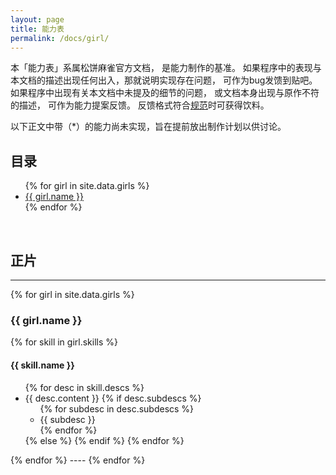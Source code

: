 ```yaml
---
layout: page
title: 能力表
permalink: /docs/girl/
---
```


本「能力表」系属松饼麻雀官方文档， 是能力制作的基准。
如果程序中的表现与本文档的描述出现任何出入，那就说明实现存在问题，
可作为bug发馈到贴吧。
如果程序中出现有关本文档中未提及的细节的问题，
或文档本身出现与原作不符的描述，
可作为能力提案反馈。
反馈格式符合[规范](/feedback/)时可获得饮料。

以下正文中带（\*）的能力尚未实现，旨在提前放出制作计划以供讨论。

## 目录

<ul>
{% for girl in site.data.girls %}
  <li><a href="#{{ girl.id }}">{{ girl.name }}</a></li>
{% endfor %}
</ul>

<br />

## 正片
----
{% for girl in site.data.girls %}
<h3><a name="{{ girl.id }}"></a>{{ girl.name }}</h3>
{% for skill in girl.skills %}
<h4> {{ skill.name }} </h4>
<ul>
{% for desc in skill.descs %}
<li>{{ desc.content }}
{% if desc.subdescs %}
<ul>
{% for subdesc in desc.subdescs %}
<li>{{ subdesc }}</li>
{% endfor %}
</ul></li>
{% else %}
</li>
{% endif %}
{% endfor %}
</ul>
{% endfor %}
----
{% endfor %}


